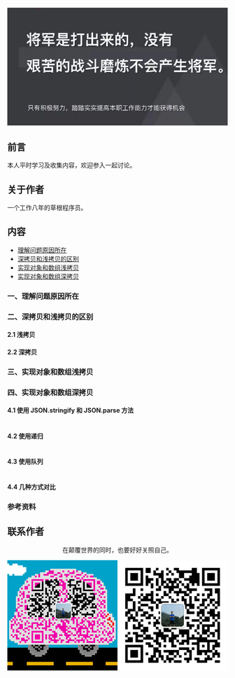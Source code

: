 ![image](../img/timg.jpg)
<br>

## 前言

本人平时学习及收集内容，欢迎参入一起讨论。

## 关于作者

一个工作八年的草根程序员。

## 内容

- [理解问题原因所在](#一理解问题原因所在)
- [深拷贝和浅拷贝的区别](#二深拷贝和浅拷贝的区别)
- [实现对象和数组浅拷贝](#三实现对象和数组浅拷贝)
- [实现对象和数组深拷贝](#四实现对象和数组深拷贝)

### 一、理解问题原因所在

### 二、深拷贝和浅拷贝的区别

#### 2.1 浅拷贝

#### 2.2 深拷贝

### 三、实现对象和数组浅拷贝

### 四、实现对象和数组深拷贝

#### 4.1 使用 JSON.stringify 和 JSON.parse 方法

```

```

#### 4.2 使用递归

```

```

#### 4.3 使用队列

```

```

#### 4.4 几种方式对比

### 参考资料


## 联系作者

<div align="center">
    <p>
        在颠覆世界的同时，也要好好关照自己。
    </p>
    <img src="../img/contact.png" />
</div>